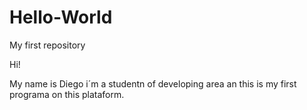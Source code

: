 # Hello-World
My first repository

Hi!

My name is Diego
i´m a studentn of developing area an this is my first programa on this plataform.

